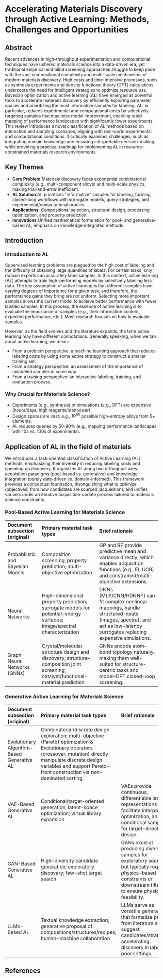 # Accelerating Materials Discovery through Active Learning: Methods, Challenges and Opportunities
## Abstract
Recent advances in high-throughput experimentation and computational techniques have ushered materials science into a data-driven era, yet traditional empirical and blind screening approaches struggle to keep pace with the vast compositional complexity and multi-scale mechanisms of modern materials discovery. High costs and time-intensive processes, such as synthesis experiments and density functional theory (DFT) calculations, underscore the need for intelligent strategies to optimize resource use. Bayesian optimization and active learning (AL) have emerged as powerful tools to accelerate materials discovery by efficiently exploring parameter spaces and prioritizing the most informative samples for labeling. AL, in particular, reduces experimental and computational costs by selectively targeting samples that maximize model improvement, enabling rapid mapping of performance landscapes with significantly fewer experiments. This review introduces a novel classification of AL methods based on interaction and sampling scenarios, aligning with real-world experimental and computational conditions. It critically examines challenges, such as integrating domain knowledge and ensuring interpretable decision-making, while providing a practical roadmap for implementing AL in resource-constrained materials research environments.
## Key Themes
* **Core Problem**:Materials discovery faces exponential combinatorial complexity (e.g., multi-component alloys) and multi-scale physics, making trial-and-error inefficient.
* **AL Solution**:AL prioritizes "informative" samples for labeling, forming closed-loop workflows with surrogate models, query strategies, and experimental/computational oracles.
* **Applications**: Compositional selection, structural design, processing optimization, and property prediction.
* **Innovations**:Unified mathematical formulation for pool- and generative-based AL; emphasis on knowledge-integrated methods.
## Introduction
### Introduction to AL
Supervised learning problems are plagued by the high cost of labeling and the difficulty of obtaining large quantities of labels. For certain tasks, only domain experts can accurately label samples. In this context, active learning (AL) attempts to train high-performing models by selectively labeling less data.
The key assumption of active learning is that different samples have varying degrees of importance for a given task, and therefore, the performance gains they bring are not uniform. Selecting more important samples allows the current model to achieve better performance with fewer labeled samples. In this process, the essence of active learning is to evaluate the importance of samples (e.g., their information content, expected performance, etc.). Most research focuses on how to evaluate samples.

However, as the field evolves and the literature expands, the term active learning may have different connotations. Generally speaking, when we talk about active learning, we mean:

* From a problem perspective: a machine learning approach that reduces labeling costs by using some active strategy to construct a smaller training set.
* From a strategy perspective: an assessment of the importance of unlabeled samples in some way.
* From a training perspective: an interactive labeling, training, and evaluation process.
### Why Crucial for Materials Science?
* Experiments (e.g., synthesis) or simulations (e.g., DFT) are expensive (hours/days, high reagents/manpower).
* Design spaces are vast: e.g., $10^60$ possible high-entropy alloys from 5+ elements.
* AL reduces queries by 50-90% (e.g., mapping performance landscapes with 10s vs. 100s of experiments).

## Application of AL in the field of materials
We introduces a task-oriented classification of Active Learning (AL) methods, emphasizing their diversity in reducing labeling costs and speeding up discovery. It organizes AL along two orthogonal axes: acquisition paradigms (pool-based vs. generative) and knowledge integration (purely data-driven vs. domain-informed). This framework provides a conceptual foundation, distinguishing what to optimize (objectives) from how candidates are sourced (acquisition), and unifies variants under an iterative acquisition-update process tailored to materials science constraints.
### Pool-Based Active Learning for Materials Science

| Document subsection (original) | Primary material task types | Brief rationale |
| :-----| :----- | :----- |
| Probabilistic and Bayesian Models | Composition screening; property prediction; multi-objective optimization | GP and RF provide predictive mean and variance directly, which enables acquisition functions (e.g., EI, UCB) and constrained/multi-objective extensions. |
| Neural Networks | High-dimensional property prediction; surrogate models for potential-energy surfaces; image/spectral characterization | DNNs (MLP/CNN/HDNNP) can fit complex nonlinear mappings, handle structured inputs (images, spectra), and act as low-latency surrogates replacing expensive simulations.|
| Graph Neural Networks (GNNs) | Crystal/molecular structure design and discovery; structure–composition joint screening; catalyst/functional-material prediction | GNNs encode atom–bond topology naturally, making them well-suited for structure-centric tasks and model–DFT closed-loop screening.


### Generative Active Learning for Materials Science

| Document subsection (original) | Primary material task types | Brief rationale |
| :-----| :----- | :----- |
| Evolutionary Algorithm-Based Generative AL | Combinatorial/discrete design exploration; multi-objective (Pareto) optimization & Evolutionary operators (crossover, mutation) directly manipulate discrete design variables and support Pareto-front construction via non-dominated sorting. |
| VAE-Based Generative AL | Conditional/target-oriented generation; latent-space optimization; virtual library expansion | VAEs provide continuous, differentiable latent representations that facilitate interpolation, optimization, and conditional sampling for target-directed design. |
| GAN-Based Generative AL | High-diversity candidate generation; exploratory discovery; few-shot target search | GANs excel at producing diverse samples for exploratory search but typically require physics-based constraints or downstream filtering to ensure physical feasibility. |
| LLMs-Based AL | Textual knowledge extraction; generative proposal of compositions/structures/recipes; human-machine collaboration | LLMs serve as versatile generators that formalize priors from literature and suggest candidates/strategies, accelerating discovery in label-poor settings.|

## References
